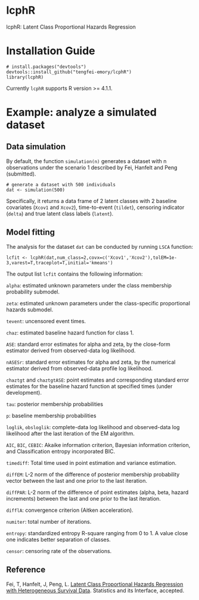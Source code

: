 # lcphR
lcphR: Latent Class Proportional Hazards Regression

# Installation Guide
```{r}
# install.packages("devtools")
devtools::install_github("tengfei-emory/lcphR")
library(lcphR)
```
Currently `lcphR` supports R version >= 4.1.1.

# Example: analyze a simulated dataset

## Data simulation

By default, the function `simulation(n)` generates a dataset with n observations under the scenario 1 described by Fei, Hanfelt and Peng (submitted).
```{r}
# generate a dataset with 500 individuals
dat <- simulation(500)
```
Specifically, it returns a data frame of 2 latent classes with 2 baseline covariates (`Xcov1` and `Xcov2`), time-to-event (`tildet`), censoring indicator (`delta`) and true latent class labels (`latent`).

## Model fitting

The analysis for the dataset `dat` can be conducted by running `LSCA` function:

  ```{r}
lcfit <- lcphR(dat,num_class=2,covx=c('Xcov1','Xcov2'),tolEM=1e-3,varest=T,traceplot=T,initial='kmeans')
```

The output list `lcfit` contains the following information:

  `alpha`: estimated unknown parameters under the class membership probability submodel.

`zeta`: estimated unknown parameters under the class-specific proportional hazards submodel.

`tevent`: uncensored event times.

`chaz`: estimated baseline hazard function for class 1.

`ASE`: standard error estimates for alpha and zeta, by the close-form estimator derived from observed-data log likelihood.

`nASESr`: standard error estimates for alpha and zeta, by the numerical estimator derived from observed-data profile log likelihood.

`chaztgt` and `chaztgtASE`: point estimates and corresponding standard error estimates for the baseline hazard function at specified times (under development).

`tau`: posterior membership probabilities

`p`: baseline membership probabilities

`loglik`, `obsloglik`: complete-data log likelihood and observed-data log likelihood after the last iteration of the EM algorithm.

`AIC`, `BIC`, `CEBIC`: Akaike information criterion, Bayesian information criterion, and Classification entropy incorporated BIC.

`timediff`: Total time used in point estimation and variance estimation.

`diffEM`: L-2 norm of the difference of posterior membership probability vector between the last and one prior to the last iteration.

`diffPAR`: L-2 norm of the difference of point estimates (alpha, beta, hazard increments) between the last and one prior to the last iteration.

`difflA`: convergence criterion (Aitken acceleration).

`numiter`: total number of iterations.

`entropy`: standardized entropy R-square ranging from 0 to 1. A value close one indicates better separation of classes.

`censor`: censoring rate of the observations.

## Reference

Fei, T, Hanfelt, J, Peng, L. [Latent Class Proportional Hazards Regression with Heterogeneous Survival Data](https://arxiv.org/pdf/2202.00775.pdf). Statistics and its Interface, accepted.
